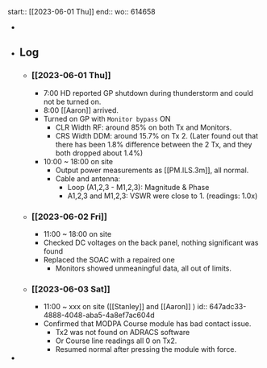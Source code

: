 start:: [[2023-06-01 Thu]]
end:: 
wo:: 614658

-
- ## Log
	- ### [[2023-06-01 Thu]]
		- 7:00 HD reported GP shutdown during thunderstorm and could not be turned on.
		- 8:00 [[Aaron]] arrived.
		- Turned on GP with `Monitor bypass` ON
			- CLR Width RF: around 85% on both Tx and Monitors.
			- CRS Width DDM: around 15.7% on Tx 2. (Later found out that there has been 1.8% difference between the 2 Tx, and they both dropped about 1.4%)
		- 10:00 ~ 18:00 on site
			- Output power measurements as [[PM.ILS.3m]], all normal.
			- Cable and antenna:
				- Loop (A1,2,3 - M1,2,3): Magnitude & Phase
				- A1,2,3 and M1,2,3: VSWR were close to 1. (readings: 1.0x)
	- ### [[2023-06-02 Fri]]
		- 11:00 ~ 18:00 on site
		- Checked DC voltages on the back panel, nothing significant was found
		- Replaced the SOAC with a repaired one
			- Monitors showed unmeaningful data, all out of limits.
	- ### [[2023-06-03 Sat]]
		- 11:00 ~ xxx on site ([[Stanley]] and [[Aaron]] )
		  id:: 647adc33-4888-4048-aba5-4a8ef7ac604d
		- Confirmed that MODPA Course module has bad contact issue.
			- Tx2 was not found on ADRACS software
			- Or Course line readings all 0 on Tx2.
			- Resumed normal after pressing the module with force.
-